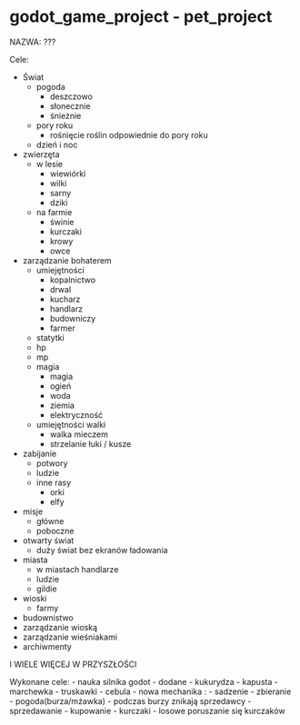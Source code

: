 # godot_game_project - pet_project

NAZWA: ???

Cele:
  - Świat
    - pogoda
      - deszczowo
      - słonecznie
      - śnieżnie
    - pory roku
      - rośnięcie roślin odpowiednie do pory roku
    - dzień i noc
  - zwierzęta
    - w lesie
      - wiewiórki
      - wilki
      - sarny
      - dziki
    - na farmie
      - świnie
      - kurczaki
      - krowy
      - owce
  - zarządzanie bohaterem
    - umiejętności 
      - kopalnictwo
      - drwal
      - kucharz
      - handlarz
      - budowniczy
      - farmer
    - statytki
    - hp
    - mp
    - magia
       - magia
      - ogień
      - woda
      - ziemia
      - elektryczność
    - umiejętności walki
      - walka mieczem
      - strzelanie łuki / kusze
  - zabijanie
    - potwory
    - ludzie
    - inne rasy
      - orki
      - elfy
  - misje
    - główne
    - poboczne
  - otwarty świat
    - duży świat bez ekranów ładowania
  - miasta
    - w miastach handlarze
    - ludzie
    - gildie
  - wioski
    - farmy
  - budownistwo
  - zarządzanie wioską
  - zarządzanie wieśniakami
  - archiwmenty 
  
  I WIELE WIĘCEJ W PRZYSZŁOŚCI
  
  Wykonane cele:
    - nauka silnika godot
    - dodane 
      - kukurydza
      - kapusta
      - marchewka
      - truskawki
      - cebula
    - nowa mechanika :
      - sadzenie 
      - zbieranie 
      - pogoda(burza/mżawka)
        - podczas burzy znikają sprzedawcy
      - sprzedawanie
      - kupowanie
      - kurczaki
        - losowe poruszanie się kurczaków 
